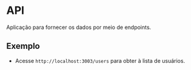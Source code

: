 # API

Aplicação para fornecer os dados por meio de endpoints. 

## Exemplo

- Acesse `http://localhost:3003/users` para obter à lista de usuários.
